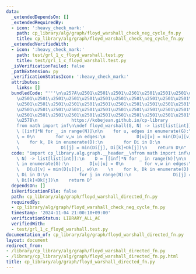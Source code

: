 ```yaml
---
data:
  _extendedDependsOn: []
  _extendedRequiredBy:
  - icon: ':heavy_check_mark:'
    path: cp_library/alg/graph/floyd_warshall_check_neg_cycle_fn.py
    title: cp_library/alg/graph/floyd_warshall_check_neg_cycle_fn.py
  _extendedVerifiedWith:
  - icon: ':heavy_check_mark:'
    path: test/grl_1_c_floyd_warshall.test.py
    title: test/grl_1_c_floyd_warshall.test.py
  _isVerificationFailed: false
  _pathExtension: py
  _verificationStatusIcon: ':heavy_check_mark:'
  attributes:
    links: []
  bundledCode: "'''\n\u257A\u2501\u2501\u2501\u2501\u2501\u2501\u2501\u2501\u2501\u2501\
    \u2501\u2501\u2501\u2501\u2501\u2501\u2501\u2501\u2501\u2501\u2501\u2501\u2501\
    \u2501\u2501\u2501\u2501\u2501\u2501\u2501\u2501\u2501\u2501\u2501\u2501\u2501\
    \u2501\u2501\u2501\u2501\u2501\u2501\u2501\u2501\u2501\u2501\u2501\u2501\u2501\
    \u2501\u2501\u2501\u2501\u2501\u2501\u2501\u2501\u2501\u2501\u2501\u2501\u2501\
    \u2578\n             https://kobejean.github.io/cp-library               \n'''\n\
    from math import inf\n\ndef floyd_warshall(G, N) -> list[list[int]]:\n    D =\
    \ [[inf]*N for _ in range(N)]\n\n    for u, edges in enumerate(G):\n        D[u][u]\
    \ = 0\n        for v,w in edges:\n            D[u][v] = min(D[u][v], w)\n    \n\
    \    for k, Dk in enumerate(D):\n        for Di in D:\n            for j in range(N):\n\
    \                Di[j] = min(Di[j], Di[k]+Dk[j])\n    return D\n"
  code: "import cp_library.alg.graph.__header__\nfrom math import inf\n\ndef floyd_warshall(G,\
    \ N) -> list[list[int]]:\n    D = [[inf]*N for _ in range(N)]\n\n    for u, edges\
    \ in enumerate(G):\n        D[u][u] = 0\n        for v,w in edges:\n         \
    \   D[u][v] = min(D[u][v], w)\n    \n    for k, Dk in enumerate(D):\n        for\
    \ Di in D:\n            for j in range(N):\n                Di[j] = min(Di[j],\
    \ Di[k]+Dk[j])\n    return D"
  dependsOn: []
  isVerificationFile: false
  path: cp_library/alg/graph/floyd_warshall_directed_fn.py
  requiredBy:
  - cp_library/alg/graph/floyd_warshall_check_neg_cycle_fn.py
  timestamp: '2024-11-04 21:00:10+09:00'
  verificationStatus: LIBRARY_ALL_AC
  verifiedWith:
  - test/grl_1_c_floyd_warshall.test.py
documentation_of: cp_library/alg/graph/floyd_warshall_directed_fn.py
layout: document
redirect_from:
- /library/cp_library/alg/graph/floyd_warshall_directed_fn.py
- /library/cp_library/alg/graph/floyd_warshall_directed_fn.py.html
title: cp_library/alg/graph/floyd_warshall_directed_fn.py
---
```

